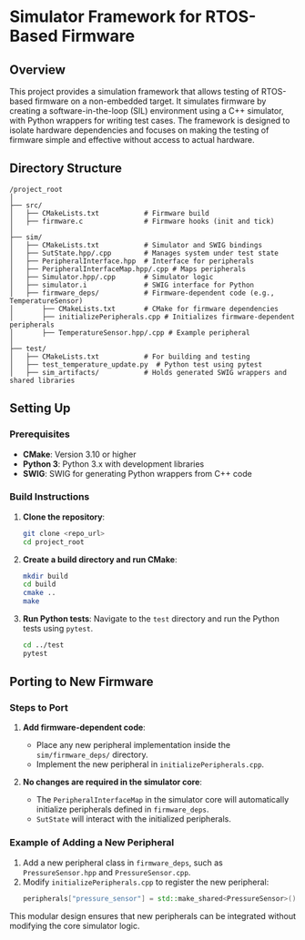 
# Simulator Framework for RTOS-Based Firmware

## Overview

This project provides a simulation framework that allows testing of RTOS-based firmware on a non-embedded target. It simulates firmware by creating a software-in-the-loop (SIL) environment using a C++ simulator, with Python wrappers for writing test cases. The framework is designed to isolate hardware dependencies and focuses on making the testing of firmware simple and effective without access to actual hardware.

## Directory Structure

```
/project_root
│
├── src/
│   ├── CMakeLists.txt           # Firmware build
│   ├── firmware.c               # Firmware hooks (init and tick)
│
├── sim/
│   ├── CMakeLists.txt           # Simulator and SWIG bindings
│   ├── SutState.hpp/.cpp        # Manages system under test state
│   ├── PeripheralInterface.hpp  # Interface for peripherals
│   ├── PeripheralInterfaceMap.hpp/.cpp # Maps peripherals
│   ├── Simulator.hpp/.cpp       # Simulator logic
│   ├── simulator.i              # SWIG interface for Python
│   ├── firmware_deps/           # Firmware-dependent code (e.g., TemperatureSensor)
│       ├── CMakeLists.txt       # CMake for firmware dependencies
│       ├── initializePeripherals.cpp # Initializes firmware-dependent peripherals
│       ├── TemperatureSensor.hpp/.cpp # Example peripheral
│
├── test/
│   ├── CMakeLists.txt           # For building and testing
│   ├── test_temperature_update.py  # Python test using pytest
│   ├── sim_artifacts/           # Holds generated SWIG wrappers and shared libraries
```

## Setting Up

### Prerequisites

- **CMake**: Version 3.10 or higher
- **Python 3**: Python 3.x with development libraries
- **SWIG**: SWIG for generating Python wrappers from C++ code

### Build Instructions

1. **Clone the repository**:
   ```bash
   git clone <repo_url>
   cd project_root
   ```

2. **Create a build directory and run CMake**:
   ```bash
   mkdir build
   cd build
   cmake ..
   make
   ```

3. **Run Python tests**:
   Navigate to the `test` directory and run the Python tests using `pytest`.

   ```bash
   cd ../test
   pytest
   ```

## Porting to New Firmware

### Steps to Port

1. **Add firmware-dependent code**:
   - Place any new peripheral implementation inside the `sim/firmware_deps/` directory.
   - Implement the new peripheral in `initializePeripherals.cpp`.

2. **No changes are required in the simulator core**:
   - The `PeripheralInterfaceMap` in the simulator core will automatically initialize peripherals defined in `firmware_deps`.
   - `SutState` will interact with the initialized peripherals.

### Example of Adding a New Peripheral

1. Add a new peripheral class in `firmware_deps`, such as `PressureSensor.hpp` and `PressureSensor.cpp`.
2. Modify `initializePeripherals.cpp` to register the new peripheral:
   ```cpp
   peripherals["pressure_sensor"] = std::make_shared<PressureSensor>();
   ```

This modular design ensures that new peripherals can be integrated without modifying the core simulator logic.
